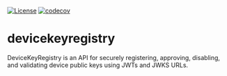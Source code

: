 [![License](https://img.shields.io/badge/License-EPL%202.0-blue.svg)](https://www.eclipse.org/legal/epl-v20.html) [![codecov](https://codecov.io/gh/UnitVectorY-Labs/devicekeyregistry/graph/badge.svg?token=qqwN5oQzQk)](https://codecov.io/gh/UnitVectorY-Labs/devicekeyregistry)

# devicekeyregistry
DeviceKeyRegistry is an API for securely registering, approving, disabling, and validating device public keys using JWTs and JWKS URLs.
